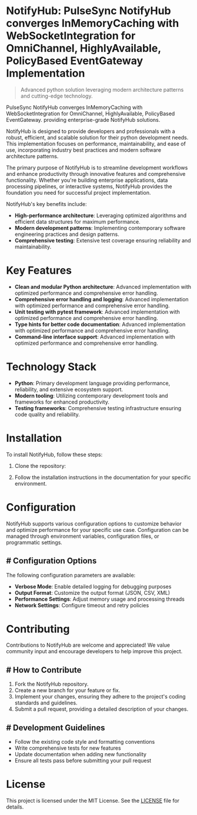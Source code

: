 <!-- fallback_NotifyHub_20250804201559_62803 -->

# NotifyHub: PulseSync NotifyHub converges InMemoryCaching with WebSocketIntegration for OmniChannel, HighlyAvailable, PolicyBased EventGateway Implementation
> Advanced python solution leveraging modern architecture patterns and cutting-edge technology.

PulseSync NotifyHub converges InMemoryCaching with WebSocketIntegration for OmniChannel, HighlyAvailable, PolicyBased EventGateway. providing enterprise-grade NotifyHub solutions.

NotifyHub is designed to provide developers and professionals with a robust, efficient, and scalable solution for their python development needs. This implementation focuses on performance, maintainability, and ease of use, incorporating industry best practices and modern software architecture patterns.

The primary purpose of NotifyHub is to streamline development workflows and enhance productivity through innovative features and comprehensive functionality. Whether you're building enterprise applications, data processing pipelines, or interactive systems, NotifyHub provides the foundation you need for successful project implementation.

NotifyHub's key benefits include:

* **High-performance architecture**: Leveraging optimized algorithms and efficient data structures for maximum performance.
* **Modern development patterns**: Implementing contemporary software engineering practices and design patterns.
* **Comprehensive testing**: Extensive test coverage ensuring reliability and maintainability.

# Key Features

* **Clean and modular Python architecture**: Advanced implementation with optimized performance and comprehensive error handling.
* **Comprehensive error handling and logging**: Advanced implementation with optimized performance and comprehensive error handling.
* **Unit testing with pytest framework**: Advanced implementation with optimized performance and comprehensive error handling.
* **Type hints for better code documentation**: Advanced implementation with optimized performance and comprehensive error handling.
* **Command-line interface support**: Advanced implementation with optimized performance and comprehensive error handling.

# Technology Stack

* **Python**: Primary development language providing performance, reliability, and extensive ecosystem support.
* **Modern tooling**: Utilizing contemporary development tools and frameworks for enhanced productivity.
* **Testing frameworks**: Comprehensive testing infrastructure ensuring code quality and reliability.

# Installation

To install NotifyHub, follow these steps:

1. Clone the repository:


2. Follow the installation instructions in the documentation for your specific environment.

# Configuration

NotifyHub supports various configuration options to customize behavior and optimize performance for your specific use case. Configuration can be managed through environment variables, configuration files, or programmatic settings.

## # Configuration Options

The following configuration parameters are available:

* **Verbose Mode**: Enable detailed logging for debugging purposes
* **Output Format**: Customize the output format (JSON, CSV, XML)
* **Performance Settings**: Adjust memory usage and processing threads
* **Network Settings**: Configure timeout and retry policies

# Contributing

Contributions to NotifyHub are welcome and appreciated! We value community input and encourage developers to help improve this project.

## # How to Contribute

1. Fork the NotifyHub repository.
2. Create a new branch for your feature or fix.
3. Implement your changes, ensuring they adhere to the project's coding standards and guidelines.
4. Submit a pull request, providing a detailed description of your changes.

## # Development Guidelines

* Follow the existing code style and formatting conventions
* Write comprehensive tests for new features
* Update documentation when adding new functionality
* Ensure all tests pass before submitting your pull request

# License

This project is licensed under the MIT License. See the [LICENSE](https://github.com/Coralnws/NotifyHub/blob/main/LICENSE) file for details.
